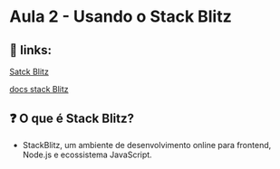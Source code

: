 # Aula 2 - Usando o Stack Blitz

## 🔗 links:
[Satck Blitz](https://stackblitz.com/)

[docs stack Blitz](https://developer.stackblitz.com)

## ❓ O que é Stack Blitz?
- StackBlitz, um ambiente de desenvolvimento online para frontend, Node.js e ecossistema JavaScript.
